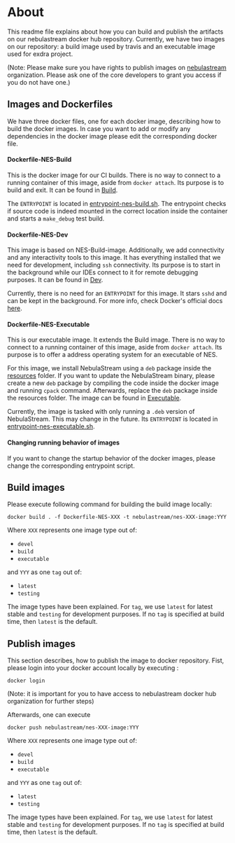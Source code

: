 # About

This readme file explains about how you can build and publish the artifacts on our nebulastream docker hub repository.
Currently, we have two images on our repository: a build image used by travis and an executable image used for exdra project.   

(Note: Please make sure you have rights to publish images on [nebulastream](https://hub.docker.com/u/nebulastream) organization. Please ask one of the core developers to grant you access if you do not have one.)

## Images and Dockerfiles
We have three docker files, one for each docker image, describing how 
to build the docker images. In case you want to add or modify any dependencies in the docker image please 
edit the corresponding docker file.

#### Dockerfile-NES-Build
This is the docker image for our CI builds. There is no way to connect to a running container of this image, 
aside from `docker attach`. Its purpose is to build and exit. It can be found in [Build](buildImage/Dockerfile-NES-Build).

The `ENTRYPOINT` is located in [entrypoint-nes-build.sh](buildImage\entrypoint-nes-build.sh). The entrypoint
checks if source code is indeed mounted in the correct location inside the
container and starts a `make_debug` test build.

#### Dockerfile-NES-Dev
This image is based on NES-Build-image. Additionally, we add connectivity and any interactivity tools to this image.
It has everything installed that we need for development, including `ssh` connectivity. Its purpose is to start
in the background while our IDEs connect to it for remote debugging purposes. It can be found in [Dev](devImage/Dockerfile-NES-Dev).

Currently, there is no need for an `ENTRYPOINT` for this image. 
It stars `sshd` and can be kept in the background. For more info, check
Docker's official docs [here](https://docs.docker.com/engine/examples/running_ssh_service/).

#### Dockerfile-NES-Executable
This is our executable image. It extends the Build image. There is no way to connect to a running container of this 
image, aside from `docker attach`. Its purpose is to offer a address operating system for an executable of NES.

For this image, we install NebulaStream using a `deb` package inside the [resources](executableImage\resources) folder.
If you want to update the NebulaStream binary, please create a new `deb` package by compiling the code inside the docker image and running `cpack` command.
Afterwards, replace the `deb` package inside the resources folder. The image can be found in [Executable](executableImage\Dockerfile-NES-Executable).

Currently, the image is tasked with only running a `.deb` version of NebulaStream. This may change
in the future. Its `ENTRYPOINT` is located in [entrypoint-nes-executable.sh](executableImage\entrypoint-nes-executable.sh).

#### Changing running behavior of images
If you want to change the startup behavior of the docker images, please change the corresponding entrypoint script.   

## Build images

Please execute following command for building the build image locally:

`docker build . -f Dockerfile-NES-XXX -t nebulastream/nes-XXX-image:YYY`

Where `XXX` represents one image type out of:
- `devel`
- `build`
- `executable`

and `YYY` as one `tag` out of:
- `latest`
- `testing`

The image types have been explained.
For `tag`, we use `latest` for latest stable and `testing` for 
development purposes. If no `tag` is specified at build time,
then `latest` is the default.


## Publish images

This section describes, how to publish the image to docker repository. Fist, please login into your docker account locally by executing :

`docker login`

(Note: it is important for you to have access to nebulastream docker hub organization for further steps)

Afterwards, one can execute

`docker push nebulastream/nes-XXX-image:YYY`

Where `XXX` represents one image type out of:
- `devel`
- `build`
- `executable`

and `YYY` as one `tag` out of:
- `latest`
- `testing`

The image types have been explained.
For `tag`, we use `latest` for latest stable and `testing` for 
development purposes. If no `tag` is specified at build time,
then `latest` is the default.